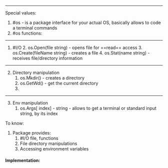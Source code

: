 ***
Special values:
1. #os - is a package interface for your actual OS, basically allows to code a terminal commands 
2. #os functions: 
***
1. #I/O
	2. os.Open(file string) - opens file for ==read== access 
	3. os.Create(fileName string) - creates a file 
	4. os.Stat(name string) - receives file/directory information 
***
2. Directory manipulation
	1. os.Mkdir() - creates a directory 
	2. os.GetWd() - get the current directory 
	3. 
***
3. Env manipulation
	1. os.Args[ index] - string - allows to get a terminal or standard input string, by its index  

To know:
1. Package provides:
	1. #I/O file, functions
	2. File directory manipulations 
	3. Accessing environment variables  

#### Implementation: 

```go

```